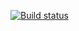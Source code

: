 [![Build status](https://ci.appveyor.com/api/projects/status/aqfmkvw2797i9p2e?svg=true)](https://ci.appveyor.com/project/ptichka17/postmanecho)

